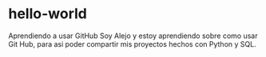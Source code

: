# hello-world
Aprendiendo a usar GitHub
Soy Alejo y estoy aprendiendo sobre como usar Git Hub, para asi poder compartir mis proyectos hechos con Python y SQL.
